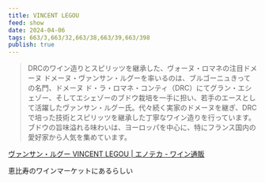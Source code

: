 ```yaml
---
title: VINCENT LEGOU
feed: show
date: 2024-04-06
tags: 663/3,663/32,663/38,663/39,663/398
publish: true
---
```

> DRCのワイン造りとスピリッツを継承した、ヴォーヌ・ロマネの注目ドメーヌ
>ドメーヌ・ヴァンサン・ルグーを率いるのは、ブルゴーニュきっての名門、ドメーヌ ド・ラ・ロマネ・コンティ（DRC）にてグラン・エシェゾー、そしてエシェゾーのブドウ栽培を一手に担い、若手のエースとして活躍したヴァンサン・ルグー氏。代々続く実家のドメーヌを継ぎ、DRCで培った技術とスピリッツを継承した丁寧なワイン造りを行っています。ブドウの旨味溢れる味わいは、ヨーロッパを中心に、特にフランス国内の愛好家から人気を集めています。

[ヴァンサン・ルグー VINCENT LEGOU \| エノテカ - ワイン通販](https://www.enoteca.co.jp/producer/detail/883)

恵比寿のワインマーケットにあるらしい
